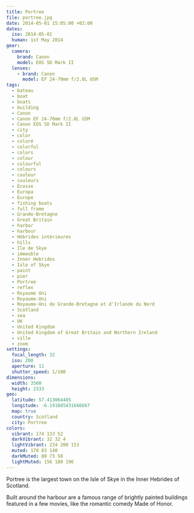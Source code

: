 ```yaml
---
title: Portree
file: portree.jpg
date: 2014-05-01 15:05:00 +02:00
dates:
  iso: 2014-05-01
  human: 1st May 2014
gear:
  camera:
    brand: Canon
    model: EOS 5D Mark II
  lenses:
    - brand: Canon
      model: EF 24-70mm f/2.8L USM
tags:
  - bateau
  - boat
  - boats
  - building
  - Canon
  - Canon EF 24-70mm f/2.8L USM
  - Canon EOS 5D Mark II
  - city
  - color
  - coloré
  - colorful
  - colors
  - colour
  - colourful
  - colours
  - couleur
  - couleurs
  - Écosse
  - Europa
  - Europe
  - fishing boats
  - full frame
  - Grande-Bretagne
  - Great Britain
  - harbor
  - harbour
  - Hébrides intérieures
  - hills
  - Ile de Skye
  - immeuble
  - Inner Hebrides
  - Isle of Skye
  - paint
  - pier
  - Portree
  - reflex
  - Royaume Uni
  - Royaume-Uni
  - Royaume-Uni de Grande-Bretagne et d'Irlande du Nord
  - Scotland
  - sea
  - UK
  - United Kingdom
  - United Kingdom of Great Britain and Northern Ireland
  - ville
  - zoom
settings:
  focal_length: 32
  iso: 200
  aperture: 11
  shutter_speed: 1/100
dimensions:
  width: 3500
  height: 2333
geo:
  latitude: 57.413064405
  longitude: -6.191885431666667
  map: true
  country: Scotland
  city: Portree
colors:
  vibrant: 174 133 52
  darkVibrant: 32 32 4
  lightVibrant: 224 200 153
  muted: 170 83 140
  darkMuted: 80 73 58
  lightMuted: 156 180 196
---
```


Portree is the largest town on the Isle of Skye in the Inner Hebrides of Scotland.

Built around the harbour are a famous range of brightly painted buildings featured in a few movies, like the romantic comedy Made of Honor.
